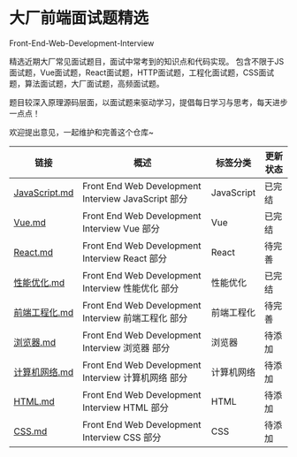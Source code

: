 # 大厂前端面试题精选

Front-End-Web-Development-Interview

精选近期大厂常见面试题目，面试中常考到的知识点和代码实现。
包含不限于JS面试题，Vue面试题，React面试题，HTTP面试题，工程化面试题，CSS面试题，算法面试题，大厂面试题，高频面试题。

题目较深入原理源码层面，以面试题来驱动学习，提倡每日学习与思考，每天进步一点点！

欢迎提出意见，一起维护和完善这个仓库~

| 链接 | 概述 | 标签分类 | 更新状态 |
|---|---|---|---|
| [JavaScript.md](/questions/JavaScript.md) | Front End Web Development Interview JavaScript 部分 | JavaScript | 已完结 |
| [Vue.md](/questions/Vue.md) | Front End Web Development Interview Vue 部分 | Vue | 已完结 |
| [React.md](/questions/React.md) | Front End Web Development Interview React 部分 | React | 待完善 |
| [性能优化.md](/questions/性能优化.md) | Front End Web Development Interview 性能优化 部分 | 性能优化 | 已完结 |
| [前端工程化.md](/questions/前端工程化.md) | Front End Web Development Interview 前端工程化 部分 | 前端工程化 | 待完善 |
| [浏览器.md](/questions/浏览器.md) | Front End Web Development Interview 浏览器 部分 | 浏览器 | 待添加 |
| [计算机网络.md](/questions/计算机网络.md) | Front End Web Development Interview 计算机网络 部分 | 计算机网络 | 待添加 |
| [HTML.md](/questions/HTML.md) | Front End Web Development Interview HTML 部分 | HTML | 待添加 |
| [CSS.md](/questions/CSS.md) | Front End Web Development Interview CSS 部分 | CSS | 待添加 |